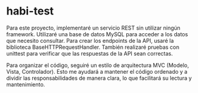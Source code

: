 # habi-test
Para este proyecto, implementaré un servicio REST sin utilizar ningún framework. Utilizaré una base de datos MySQL para acceder a los datos que necesito consultar. Para crear los endpoints de la API, usaré la biblioteca BaseHTTPRequestHandler. También realizaré pruebas con unittest para verificar que las respuestas de la API sean correctas.

Para organizar el código, seguiré un estilo de arquitectura MVC (Modelo, Vista, Controlador). Esto me ayudará a mantener el código ordenado y a dividir las responsabilidades de manera clara, lo que facilitará su lectura y mantenimiento.
